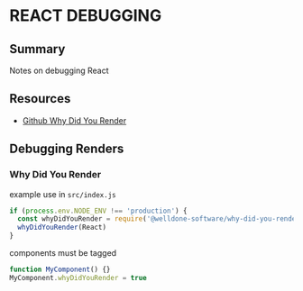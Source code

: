 # REACT DEBUGGING

## Summary

Notes on debugging React

## Resources

- [Github Why Did You Render](https://github.com/welldone-software/why-did-you-render)

## Debugging Renders

### Why Did You Render

example use in `src/index.js`

```javascript
if (process.env.NODE_ENV !== 'production') {
  const whyDidYouRender = require('@welldone-software/why-did-you-render')
  whyDidYouRender(React)
}
```

components must be tagged

```javascript
function MyComponent() {}
MyComponent.whyDidYouRender = true
```
